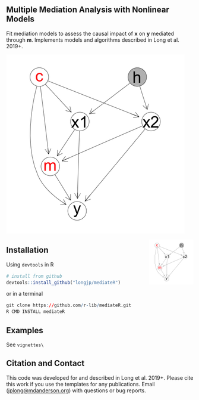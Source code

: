 ## Multiple Mediation Analysis with Nonlinear Models

Fit mediation models to assess the causal impact of **x** on **y** mediated through **m**. Implements models and algorithms described in Long et al. 2019+.
  
  ![alt text](man/figs/dag_complex2.png "Causal DAG")
  
  
<img src="man/figs/dag_complex2.png" align="right" width="120" />

## Installation

Using `devtools` in R

``` r
# install from github
devtools::install_github("longjp/mediateR")
```

or in a terminal

``` r
git clone https://github.com/r-lib/mediateR.git
R CMD INSTALL mediateR
```
## Examples

See `vignettes\`

## Citation and Contact

This code was developed for and described in Long et al. 2019+. Please cite this work if you use the templates for any publications. Email (jplong@mdanderson.org) with questions or bug reports.
